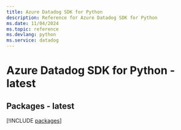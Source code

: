 ```yaml
---
title: Azure Datadog SDK for Python
description: Reference for Azure Datadog SDK for Python
ms.date: 11/04/2024
ms.topic: reference
ms.devlang: python
ms.service: datadog
---
```

# Azure Datadog SDK for Python - latest
## Packages - latest
[!INCLUDE [packages](datadog-index.md)]